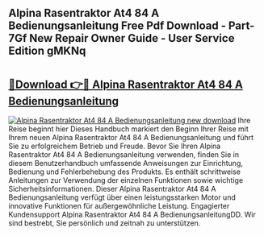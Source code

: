 ## Alpina Rasentraktor At4 84 A Bedienungsanleitung Free Pdf Download - Part-7Gf New Repair Owner Guide - User Service Edition gMKNq

# <h2><a href="http://df2j5me.blite.top/?on=Alpina+Rasentraktor+At4+84+A+Bedienungsanleitung">🔗Download 👉🔴 Alpina Rasentraktor At4 84 A Bedienungsanleitung</a></h2>

[![Alpina Rasentraktor At4 84 A Bedienungsanleitung new download](https://i.imgur.com/lujVjoI.png)](http://df2j5me.blite.top/?on=Alpina+Rasentraktor+At4+84+A+Bedienungsanleitung)
Ihre Reise beginnt hier Dieses Handbuch markiert den Beginn Ihrer Reise mit Ihrem neuen Alpina Rasentraktor At4 84 A Bedienungsanleitung und führt Sie zu erfolgreichem Betrieb und Freude. Bevor Sie Ihren Alpina Rasentraktor At4 84 A Bedienungsanleitung verwenden, finden Sie in diesem Benutzerhandbuch umfassende Anweisungen zur Einrichtung, Bedienung und Fehlerbehebung des Produkts. Es enthält schrittweise Anleitungen zur Verwendung der einzelnen Funktionen sowie wichtige Sicherheitsinformationen. Dieser Alpina Rasentraktor At4 84 A Bedienungsanleitung verfügt über einen leistungsstarken Motor und innovative Funktionen für außergewöhnliche Leistung. Engagierter Kundensupport Alpina Rasentraktor At4 84 A BedienungsanleitungDD. Wir sind bestrebt, Sie persönlich und zeitnah zu unterstützen.
